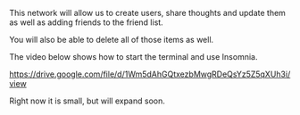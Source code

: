 This network will allow us to create users, share thoughts and update them as well as adding friends to the friend list.

You will also be able to delete all of those items as well.

The video below shows how to start the terminal and use Insomnia.

https://drive.google.com/file/d/1Wm5dAhGQtxezbMwgRDeQsYz5Z5qXUh3i/view

Right now it is small, but will expand soon.